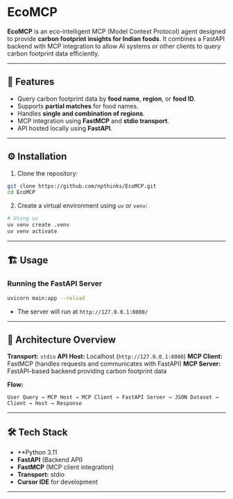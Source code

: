 # EcoMCP

**EcoMCP** is an eco-intelligent MCP (Model Context Protocol) agent designed to provide **carbon footprint insights for Indian foods**. It combines a FastAPI backend with MCP integration to allow AI systems or other clients to query carbon footprint data efficiently.

---

## 🚀 Features

* Query carbon footprint data by **food name**, **region**, or **food ID**.
* Supports **partial matches** for food names.
* Handles **single and combination of regions**.
* MCP integration using **FastMCP** and **stdio transport**.
* API hosted locally using **FastAPI**.

---

## ⚙️ Installation

1. Clone the repository:

```bash
git clone https://github.com/npthinks/EcoMCP.git
cd EcoMCP
```

2. Create a virtual environment using `uv` or `venv`:

```bash
# Using uv
uv venv create .venv
uv venv activate
```
---

## 🏗️ Usage

### Running the FastAPI Server

```bash
uvicorn main:app --reload
```

* The server will run at `http://127.0.0.1:8000/`

---

## 🧩 Architecture Overview

**Transport:** `stdio`
**API Host:** Localhost (`http://127.0.0.1:8000`)
**MCP Client:** FastMCP (handles requests and communicates with FastAPI)
**MCP Server:** FastAPI-based backend providing carbon footprint data

**Flow:**

```
User Query → MCP Host → MCP Client → FastAPI Server → JSON Dataset → Client → Host → Response
```

---

## 🛠️ Tech Stack

* **Python 3.11
* **FastAPI** (Backend API)
* **FastMCP** (MCP client integration)
* **Transport:** stdio
* **Cursor IDE** for development

---
